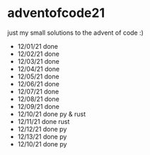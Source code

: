 # adventofcode21

just my small solutions to the advent of code :)

- 12/01/21 done
- 12/02/21 done
- 12/03/21 done
- 12/04/21 done
- 12/05/21 done
- 12/06/21 done
- 12/07/21 done
- 12/08/21 done
- 12/09/21 done
- 12/10/21 done py & rust
- 12/11/21 done rust
- 12/12/21 done py
- 12/13/21 done py 
- 12/10/21 done py